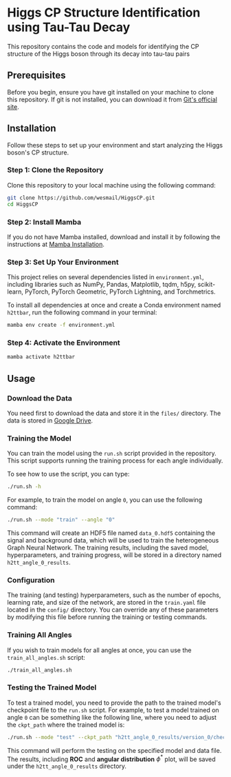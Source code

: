 # Higgs CP Structure Identification using Tau-Tau Decay

This repository contains the code and models for identifying the CP structure of the Higgs boson through its decay into tau-tau pairs

## Prerequisites

Before you begin, ensure you have git installed on your machine to clone this repository. If git is not installed, you can download it from [Git's official site](https://git-scm.com/downloads).

## Installation

Follow these steps to set up your environment and start analyzing the Higgs boson's CP structure.

### Step 1: Clone the Repository

Clone this repository to your local machine using the following command:

```bash
git clone https://github.com/wesmail/HiggsCP.git
cd HiggsCP
```

### Step 2: Install Mamba

If you do not have Mamba installed, download and install it by following the instructions at [Mamba Installation](https://mamba.readthedocs.io/en/latest/installation/mamba-installation.html).

### Step 3: Set Up Your Environment

This project relies on several dependencies listed in `environment.yml`, including libraries such as NumPy, Pandas, Matplotlib, tqdm, h5py, scikit-learn, PyTorch, PyTorch Geometric, PyTorch Lightning, and Torchmetrics.

To install all dependencies at once and create a Conda environment named `h2ttbar`, run the following command in your terminal:

```bash
mamba env create -f environment.yml
```

### Step 4: Activate the Environment
```bash
mamba activate h2ttbar
```

## Usage

### Download the Data
You need first to download the data and store it in the `files/` directory. The data is stored in [Google Drive](https://drive.google.com/drive/folders/1Sba8uLfluBHdNO2tnSuCot5lKS06B0tB?usp=sharing).

### Training the Model

You can train the model using the `run.sh` script provided in the repository. This script supports running the training process for each angle individually.

To see how to use the script, you can type:

```bash
./run.sh -h
```
For example, to train the model on angle `0`, you can use the following command:

```bash
./run.sh --mode "train" --angle "0"
```
This command will create an HDF5 file named `data_0.hdf5` containing the signal and background data, which will be used to train the heterogeneous Graph Neural Network. The training results, including the saved model, hyperparameters, and training progress, will be stored in a directory named `h2tt_angle_0_results`.

### Configuration
The training (and testing) hyperparameters, such as the number of epochs, learning rate, and size of the network, are stored in the `train.yaml` file located in the `config/` directory. You can override any of these parameters by modifying this file before running the training or testing commands.

### Training All Angles
If you wish to train models for all angles at once, you can use the `train_all_angles.sh` script:

```bash
./train_all_angles.sh
```

### Testing the Trained Model
To test a trained model, you need to provide the path to the trained model's checkpoint file to the `run.sh` script. For example, to test a model trained on angle `0` can be something like the following line, where you need to adjust the `ckpt_path` where the trained model is:

```bash
./run.sh --mode "test" --ckpt_path "h2tt_angle_0_results/version_0/checkpoints/epoch=0-step=109.ckpt" --h5_file "files/data_0.hdf5"
```
This command will perform the testing on the specified model and data file. The results, including **ROC** and **angular distribution** $\phi^{*}$ plot, will be saved under the `h2tt_angle_0_results` directory.



